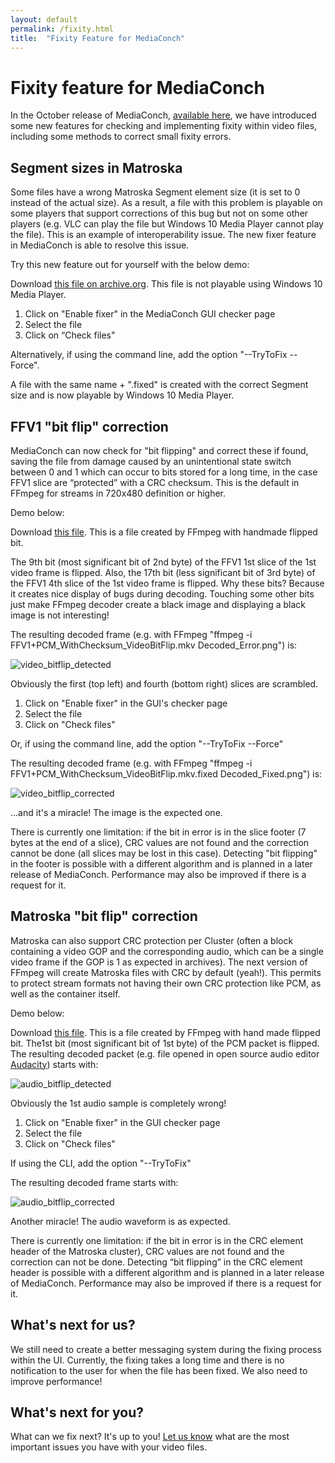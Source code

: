 ```yaml
---
layout: default
permalink: /fixity.html
title:  "Fixity Feature for MediaConch"
---
```


# Fixity feature for MediaConch

In the October release of MediaConch, [available here](https://mediaarea.net/MediaConch/download.html), we have introduced some new features for checking and implementing fixity within video files, including some methods to correct small fixity errors.

## Segment sizes in Matroska

Some files have a wrong Matroska Segment element size (it is set to 0 instead of the actual size). As a result, a file with this problem is playable on some players that support corrections of this bug but not on some other players (e.g. VLC can play the file but Windows 10 Media Player cannot play the file). This is an example of interoperability issue.
The new fixer feature in MediaConch is able to resolve this issue.

Try this new feature out for yourself with the below demo:

Download [this file on archive.org](http://www.archive.org/download/vip.videobaran1.com/The.Simpsons/06/The.Simpsons.S06.E05.www.VideoBaran.net.mkv). This file is not playable using Windows 10 Media Player.

1. Click on "Enable fixer" in the MediaConch GUI checker page
1. Select the file
1. Click on “Check files"

Alternatively, if using the command line, add the option "--TryToFix --Force".

A file with the same name + ".fixed" is created with the correct Segment size and is now playable by Windows 10 Media Player.

## FFV1 "bit flip" correction

MediaConch can now check for "bit flipping" and correct these if found, saving the file from damage caused by an unintentional state switch between 0 and 1 which can occur to bits stored for a long time, in the case FFV1 slice are “protected” with a CRC checksum. This is the default in FFmpeg for streams in 720x480 definition or higher.

Demo below:

Download [this file](https://mediaarea.net/MediaConch/files/FFV1+PCM_WithChecksum_VideoBitFlip.mkv). This is a file created by FFmpeg with handmade flipped bit.

The 9th bit (most significant bit of 2nd byte) of the FFV1 1st slice of the 1st video frame is flipped. Also, the 17th bit (less significant bit of 3rd byte) of the FFV1 4th slice of the 1st video frame is flipped. Why these bits? Because it creates nice display of bugs during decoding. Touching some other bits just make FFmpeg decoder create a black image and displaying a black image is not interesting!

The resulting decoded frame (e.g. with FFmpeg "ffmpeg -i FFV1+PCM_WithChecksum_VideoBitFlip.mkv Decoded_Error.png") is:

<img src="/MediaConch/images/video_bitflip_detected.png" alt="video_bitflip_detected">

Obviously the first (top left) and fourth (bottom right) slices are scrambled.

1. Click on "Enable fixer" in the GUI's checker page
1. Select the file
1. Click on "Check files"

Or, if using the command line, add the option "--TryToFix --Force"

The resulting decoded frame (e.g. with FFmpeg "ffmpeg -i FFV1+PCM_WithChecksum_VideoBitFlip.mkv.fixed Decoded_Fixed.png") is:

<img src="/MediaConch/images/video_bitflip_corrected.png" alt="video_bitflip_corrected">

...and it's a miracle! The image is the expected one.

There is currently one limitation: if the bit in error is in the slice footer (7 bytes at the end of a slice), CRC values are not found and the correction cannot be done (all slices may be lost in this case). Detecting "bit flipping" in the footer is possible with a different algorithm and is planned in a later release of MediaConch. Performance may also be improved if there is a request for it.

## Matroska "bit flip" correction

Matroska can also support CRC protection per Cluster (often a block containing a video GOP and the corresponding audio, which can be a single video frame if the GOP is 1 as expected in archives). The next version of FFmpeg will create Matroska files with CRC by default (yeah!). This permits to protect stream formats not having their own CRC protection like PCM, as well as the container itself.


Demo below:

Download [this file](https://mediaarea.net/MediaConch/files/FFV1+PCM_WithChecksum_AudioBitFlip.mkv). This is a file created by FFmpeg with hand made flipped bit. The1st bit (most significant bit of 1st byte) of the PCM packet is flipped. The resulting decoded packet (e.g. file opened in open source audio editor [Audacity](http://www.audacityteam.org/)) starts with:

<img src="/MediaConch/images/audio_bitflip_detected.png" alt="audio_bitflip_detected">

Obviously the 1st audio sample is completely wrong!

1. Click on "Enable fixer" in the GUI checker page
1. Select the file
1. Click on "Check files"

If using the CLI, add the option "--TryToFix"

The resulting decoded frame starts with:

<img src="/MediaConch/images/audio_bitflip_corrected.png" alt="audio_bitflip_corrected">

Another miracle! The audio waveform is as expected.

There is currently one limitation: if the bit in error is in the CRC element header of the Matroska cluster), CRC values are not found and the correction can not be done. Detecting “bit flipping” in the CRC element header is possible with a different algorithm and is planned in a later release of MediaConch.
Performance may also be improved if there is a request for it.

## What's next for us?

We still need to create a better messaging system during the fixing process within the UI. Currently, the fixing takes a long time and there is no notification to the user for when the file has been fixed. We also need to improve performance!

## What's next for you?

What can we fix next? It's up to you! [Let us know](mailto:info@mediaarea.net) what are the most important issues you have with your video files.
